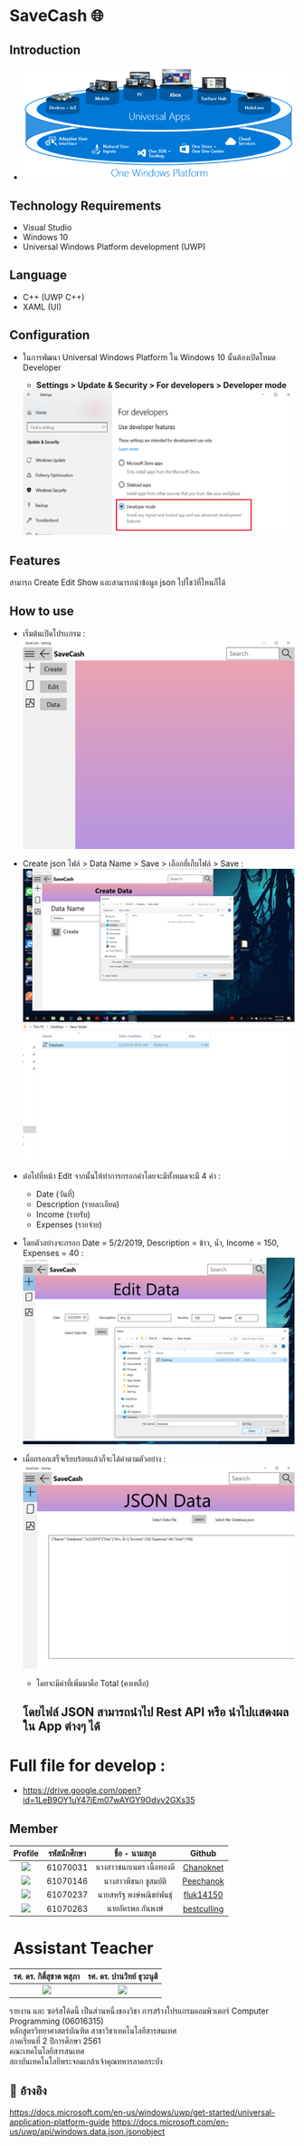 # SaveCash 🌐

## Introduction
  - <img src = "https://github.com/bestculling/Project_SaveCash/blob/master/Imgs/UWP.png">


## Technology Requirements
  - Visual Studio 
  - Windows 10
  - Universal Windows Platform development (UWP)
## Language
  - C++ (UWP C++)
  - XAML (UI)
## Configuration
  - ในการพัฒนา Universal Windows Platform ใน Windows 10 นั้นต้องเปิดโหมด Developer
    - <b>Settings > Update & Security > For developers > Developer mode</b><br/>
    
     <img src = "https://github.com/bestculling/Project_SaveCash/blob/master/Imgs/config.png">

## Features
  สามารถ Create Edit Show และสามารถนำข้อมูล json ไปโชว์ที่ไหนก็ได้

## How to use
  - เริ่มต้นเปิดโปรเเกรม :
    <img src = "https://github.com/bestculling/Project_SaveCash/blob/master/Imgs/start.png">
  - Create json ไฟล์ > Data Name > Save > เลือกที่เก็บไฟล์ > Save :
    <img src = "https://github.com/bestculling/Project_SaveCash/blob/master/Imgs/create.png">
    <img src = "https://github.com/bestculling/Project_SaveCash/blob/master/Imgs/success.png">
  - ต่อไปที่หน้า Edit จากนั้นให้ทำการกรอกค่าโดยจะมีทั้งหมดจะมี 4 ค่า :
     - Date (วันที่)
     - Description (รายละเอียด)
     - Income (รายรับ)
     - Expenses (รายจ่าย)
    
  - โดยตัวอย่างจะกรอก Date = 5/2/2019, Description = ข้าว, น้ำ, Income = 150, Expenses =  40 :
    <img src = "https://github.com/bestculling/Project_SaveCash/blob/master/Imgs/edit.png">
    
  - เมื่อกรอกเสร็จเรียบร้อยเเล้วก็จะได้ค่าตามตัวอย่าง :
    <img src = "https://github.com/bestculling/Project_SaveCash/blob/master/Imgs/json.png">
    - โดยจะมีค่าที่เพิ่มมาคือ Total (คงเหลือ)
 
    ## โดยไฟล์ JSON สามารถนำไป Rest API หรือ นำไปเเสดงผลใน App ต่างๆ ได้
# Full file for develop :
  - https://drive.google.com/open?id=1LeB9OY1uY47iEm07wAYGY9Odvv2GXs35
    
## Member
| Profile | รหัสนักศึกษา        | ชื่อ - นามสกุล | Github |
|:---------:| :-------------: |:---------------------:| :-------------: |
| <a><img src="https://avatars0.githubusercontent.com/u/42911683?s=400&u=431dcfbada4a650387f1a2fd0ab1c1882a85872e&v=4" width="200px"></a> | 61070031    | นางสาวชนกเนตร เนื้อทองดี| [Chanoknet](https://github.com/Chanoknet) |
| <a><img src="https://avatars1.githubusercontent.com/u/42942851?s=400&u=03e25671b186d3e3a6f149248ba0ff64adb15554&v=4" width="200px"></a> | 61070146    | นางสาวพีชนก ชูสมบัติ | [Peechanok](https://github.com/Peechanok) |
| <a><img src="https://avatars3.githubusercontent.com/u/43024125?s=400&u=5ba40e931f930fb29b0e619f7237fd55f0608d4d&v=4" width="200px"></a> | 61070237    | นายสหรัฐ พงษ์พณิชย์พันธ์ุ | [fluk14150](https://github.com/fluk14150) |
| <a><img src="https://avatars0.githubusercontent.com/u/42959703?s=400&amp;u=0b955bd365c9e28826b7c2b92022e7a005458326&amp;v=4" width="200px"></a> | 61070263    | นายอัครพล กันพงษ์| [bestculling](https://github.com/bestculling) |
# ![]() Assistant Teacher
|รศ. ดร. กิติ์สุชาต พสุภา|รศ. ดร. ปานวิทย์ ธุวะนุติ|
|:-:|:-:|
|<a><img src="https://www.it.kmitl.ac.th/wp-content/uploads/2017/12/Kitsuchart-300x300.jpg" width="200px"></a> |<a><img src="https://www.it.kmitl.ac.th/wp-content/uploads/2017/12/Panwit-300x300.jpg" width="200px"></a>|


รายงาน และ ซอร์สโค้ดนี้ เป็นส่วนหนึ่งของวิชา การสร้างโปรแกรมคอมพิวเตอร์ Computer Programming (06016315)<br>
หลักสูตรวิทยาศาสตร์บัณฑิต สาขาวิชาเทคโนโลยีสารสนเทศ<br>
ภาคเรียนที่ 2 ปีการศึกษา 2561<br>
คณะเทคโนโลยีสารสนเทศ<br>
สถาบันเทคโนโลยีพระจอมเกล้าเจ้าคุณทหารลาดกระบัง<br>

## 🔗 อ้างอิง
  https://docs.microsoft.com/en-us/windows/uwp/get-started/universal-application-platform-guide
  https://docs.microsoft.com/en-us/uwp/api/windows.data.json.jsonobject
